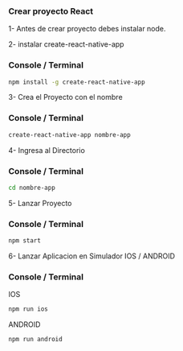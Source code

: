 ### Crear proyecto React

1- Antes de crear proyecto debes instalar node.

2- instalar create-react-native-app

### Console / Terminal

```sh
npm install -g create-react-native-app
```

3- Crea el Proyecto con el nombre


### Console / Terminal

```sh
create-react-native-app nombre-app
```


4- Ingresa al Directorio

### Console / Terminal

```sh
cd nombre-app
```

5- Lanzar Proyecto 

### Console / Terminal

```sh
npm start
```

6- Lanzar Aplicacion en Simulador IOS / ANDROID

### Console / Terminal

IOS

```sh
npm run ios
```

ANDROID

```sh
npm run android
```